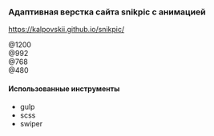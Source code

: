### Адаптивная верстка сайта snikpic с анимацией
https://kalpovskii.github.io/snikpic/ <br>

@1200 <br>
@992 <br>
@768 <br>
@480 <br>
#### Использованные инструменты
* gulp 
* scss
* swiper


